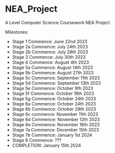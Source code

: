 # NEA_Project
A Level Computer Science Coursework NEA Project

Milestones:

- Stage 1 Commence: June 22nd 2023
- Stage 2a Commence: July 24th 2023
- Stage 2b Commence: July 28th 2023
- Stage 3 Commence: July 30th 2023
- Stage 4 Commence: August 4th 2023
- Stage 5a Commence: August 14th 2023
- Stage 5b Commence: August 27th 2023
- Stage 5c Commence: September 11th 2023
- Stage 5d Commence: September 13th 2023
- Stage 5e Commence: October 9th 2023
- Stage 5f Commence: October 18th 2023
- Stage 5g Commence: October 24th 2023
- Stage 6a Commence: October 24th 2023
- Stage 6b Commence: October 28th 2023
- Stage 6c commence: November 11th 2023
- Stage 6d Commence: November 12th 2023
- Stage 6e Commence: November 16th 2023
- Stage 7a Commence: December 15th 2023
- Stage 7b Commence: January 1st 2024
- Stage 8 Commence: ???
- COMPLETION: January 15th 2024
